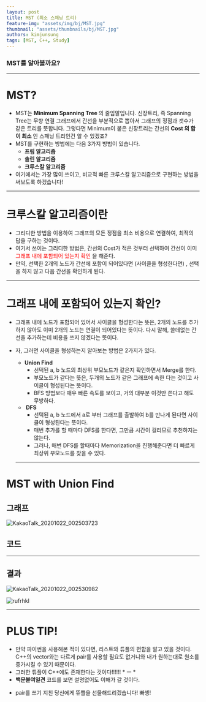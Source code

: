 ```yaml
---
layout: post
title: MST (최소 스패닝 트리)
feature-img: "assets/img/bj/MST.jpg"
thumbnail: "assets/thumbnails/bj/MST.jpg"
authors: kimjunsung
tags: [MST, C++, Study] 
---
```


### MST를 알아볼까요?


---
# MST?

- MST는 <b> Minimum Spanning Tree </b> 의 줄임말입니다.  신장트리, 즉 Spanning Tree는 무향 연결 그래프에서 간선을 부분적으로 뽑아서 그래프의 정점과 갯수가 같은 트리를 뜻합니다. 그렇다면 Minimum이 붙은 신장트리는 간선의 <b> Cost 의 합이 최소 </b> 인 스패닝 트리인건 알 수 있겠죠?
- MST를 구현하는 방법에는 다음 3가지 방법이 있습니다.
  - <b> 프림 알고리즘 </b>  
  - <b> 솔린 알고리즘 </b> 
  - <b> 크루스칼 알고리즘 </b> 
- 여기에서는 가장 많이 쓰이고, 비교적 빠른 크루스칼 알고리즘으로 구현하는 방법을 써보도록 하겠습니다!

---

# 크루스칼 알고리즘이란

- 그리디한 방법을 이용하여 그래프의 모든 정점을 최소 비용으로 연결하여, 최적의 답을 구하는 것이다.
- 여기서 쓰이는 그리디한 방법은, 간선의 Cost가 적은 것부터 선택하여 간선이 이미 <span style = "color : red">그래프 내에 포함되어 있는지 확인 </span>을 해준다.
- 만약, 선택한 2개의 노드가 간선에 포함이 되어있다면 (사이클을 형성한다면) , 선택을 하지 않고 다음 간선을 확인하게 된다.

---

# 그래프 내에 포함되어 있는지 확인? 

- 그래프 내에 노드가 포함되어 있어서 사이클을 형성한다는 뜻은, 2개의 노드를 추가하지 않아도 이미 2개의 노드는 연결이 되어있다는 뜻이다. 다시 말해, 쓸데없는 간선을 추가하는데 비용을 쓰지 않겠다는 뜻이다.

- 자, 그러면 사이클을 형성하는지 알아보는 방법은 2가지가 있다.

  - <b> Union Find </b>
    - 선택된 a, b 노드의 최상위 부모노드가 같은지 확인하면서 Merge를 한다.
    - 부모노드가 같다는 뜻은, 두개의 노드가 같은 그래프에 속한 다는 것이고 사이클이 형성된다는 뜻이다.
    - BFS 방법보다 매우 빠른 속도를 보이고, 거의 대부분 이것만 쓴다고 해도 무방하다.
  - <b> DFS</b>
    - 선택된 a, b 노드에서 a로 부터 그래프를 출발하여 b를 만나게 된다면 사이클이 형성된다는 뜻이다.
    - 매번 추가를 할 때마다 DFS를 한다면, 그만큼 시간이 걸리므로 추천하지는 않는다.
    - 그러나, 매번 DFS를 할때마다 Memorization을 진행해준다면 더 빠르게 최상위 부모노드를 찾을 수 있다.

  

  ---

  

# MST with Union Find

  

## 그래프

  ![KakaoTalk_20201022_002503723](https://user-images.githubusercontent.com/37113547/96741972-5b0a7e00-13fd-11eb-9f6c-701e41b3aa01.jpg)

  

## 코드

  <script src="https://gist.github.com/Coreenee/23e3a2c4a19730c2502b0b21ccc202d1.js"></script>

  ---
  
  

## 결과

![KakaoTalk_20201022_002530982](https://user-images.githubusercontent.com/37113547/96741975-5c3bab00-13fd-11eb-9adf-27b8bb8f4a1e.jpg)

![rufrhkl](https://user-images.githubusercontent.com/37113547/96742222-9dcc5600-13fd-11eb-8305-1e1083d20ce1.JPG)



---

# PLUS TIP!

- 만약 파이썬을 사용해본 적이 있다면,  리스트와 튜플의 편함을 알고 있을 것이다. C++의 vector와는 다르게 pair를 사용할 필요도 없거니와 내가 원하는대로 원소를 증가시킬 수 있기 때문이다.
- 그러한 튜플이 C++에도 존재한다는 것이다!!!!!! * ㅡ *
- <b>백문불여일견</b> 코드를 보면 설명없어도 이해가 갈 것이다.

<script src="https://gist.github.com/Coreenee/058071f25b7a6ed926d487d426a6c589.js"></script>

- pair를 쓰기 지친 당신에게 뜌쁠을 선물해드리겠습니다! 빠셍!
